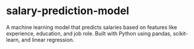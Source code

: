 # salary-prediction-model
 A machine learning model that predicts salaries based on features like experience, education, and job role. Built with Python using pandas, scikit-learn, and linear regression.
